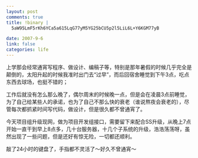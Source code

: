 ```yaml
--- 
layout: post
comments: true
title: !binary |
  5aW95LmF5rKh6YCa5a615LqG77yM5YG25bCU5p2l5LiL6L+Y6KGM77yB

date: 2007-9-6
link: false
categories: life
---
```

<p>上学那会经常通宵写程序、做设计、编稿子等，特别是那年暑假的时候几乎完全是颠倒的，太阳升起的时候我准时出门去&ldquo;过早&rdquo;，而后回宿舍睡觉到下午3点，吃点东西去球场，也挺不错的；</p>
<p>工作后就没有怎么那么晚了，偶尔周末的时候晚一点，但是会在凌晨3点前睡觉，为了自己给某些人的承诺，也为了自己不那么快的衰老（谁说熬夜会衰老的），尽管每次都抓紧时间写代码，做设计，但是很久都不曾通宵了。</p>
<p>今天项目组升级现网，做为项目开发组接口，需要留下来配合SS升级，从晚上7点开始一直干到早上8点多，几十台服务器，十几个子系统的升级，浩浩荡荡呀，虽然出现了一些问题，但是还好有惊无险，一切都还顺利。</p>
<p>敲了24小时的键盘了，手指都不灵活了～好久不曾通宵～</p>

